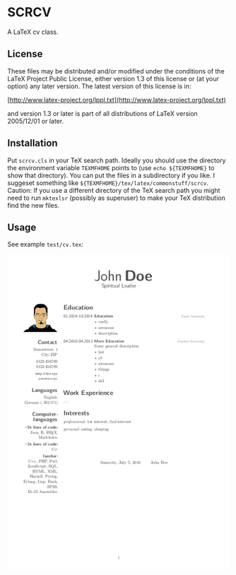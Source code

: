 # SCRCV

A LaTeX cv class.

## License

These files may be distributed and/or modified under the conditions of the LaTeX Project Public License, either version 1.3 of this license or (at your option) any later version. The latest version of this license is in:

[http://www.latex-project.org/lppl.txt](http://www.latex-project.org/lppl.txt)

and version 1.3 or later is part of all distributions of LaTeX version 2005/12/01 or later.

## Installation

Put `scrcv.cls` in your TeX search path. Ideally you should use the directory the environment variable `TEXMFHOME` points to (use `echo ${TEXMFHOME}` to show that directory). You can put the files in a subdirectory if you like. I suggeset something like `${TEXMFHOME}/tex/latex/commonstuff/scrcv`. Caution: If you use a different directory of the TeX search path you might need to run `mktexlsr` (possibly as superuser) to make your TeX distribution find the new files.

## Usage

See example `test/cv.tex`:

![Example](./example.jpg)
